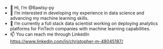 - 👋 Hi, I’m @Rawlsy-py
- 👀 I’m interested in developing my experience in data science and advancing my machine learning skills.
- 🌱 I’m currently a full stack data scientist working on deploying analytics platforms for FinTech companies with machine learning capabilities.
- 📫 You can reach me through LinkedIn https://www.linkedin.com/in/christopher-m-48045187/

<!---
Rawlsy-py/Rawlsy-py is a ✨ special ✨ repository because its `README.md` (this file) appears on your GitHub profile.
You can click the Preview link to take a look at your changes.
--->
